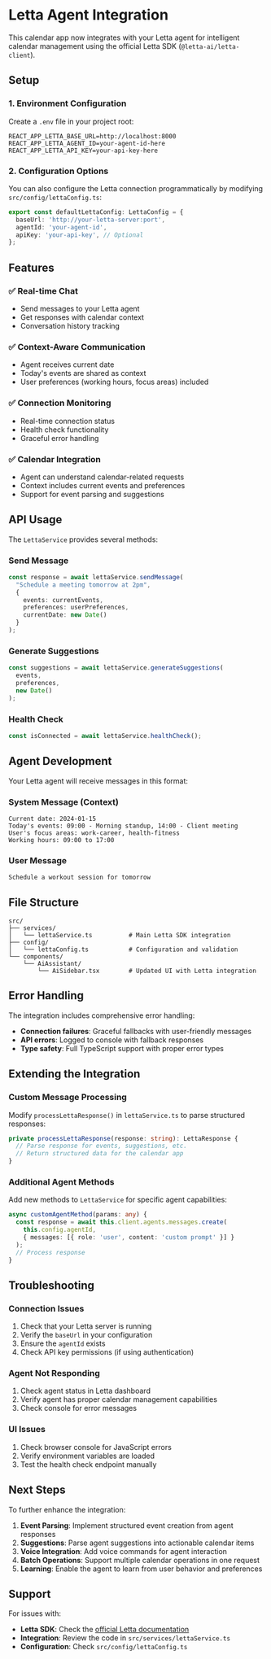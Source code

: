 # Letta Agent Integration

This calendar app now integrates with your Letta agent for intelligent calendar management using the official Letta SDK (`@letta-ai/letta-client`).

## Setup

### 1. Environment Configuration

Create a `.env` file in your project root:

```env
REACT_APP_LETTA_BASE_URL=http://localhost:8000
REACT_APP_LETTA_AGENT_ID=your-agent-id-here
REACT_APP_LETTA_API_KEY=your-api-key-here
```

### 2. Configuration Options

You can also configure the Letta connection programmatically by modifying `src/config/lettaConfig.ts`:

```typescript
export const defaultLettaConfig: LettaConfig = {
  baseUrl: 'http://your-letta-server:port',
  agentId: 'your-agent-id',
  apiKey: 'your-api-key', // Optional
};
```

## Features

### ✅ **Real-time Chat**
- Send messages to your Letta agent
- Get responses with calendar context
- Conversation history tracking

### ✅ **Context-Aware Communication**
- Agent receives current date
- Today's events are shared as context
- User preferences (working hours, focus areas) included

### ✅ **Connection Monitoring**
- Real-time connection status
- Health check functionality
- Graceful error handling

### ✅ **Calendar Integration**
- Agent can understand calendar-related requests
- Context includes current events and preferences
- Support for event parsing and suggestions

## API Usage

The `LettaService` provides several methods:

### Send Message
```typescript
const response = await lettaService.sendMessage(
  "Schedule a meeting tomorrow at 2pm",
  {
    events: currentEvents,
    preferences: userPreferences,
    currentDate: new Date()
  }
);
```

### Generate Suggestions
```typescript
const suggestions = await lettaService.generateSuggestions(
  events,
  preferences,
  new Date()
);
```

### Health Check
```typescript
const isConnected = await lettaService.healthCheck();
```

## Agent Development

Your Letta agent will receive messages in this format:

### System Message (Context)
```
Current date: 2024-01-15
Today's events: 09:00 - Morning standup, 14:00 - Client meeting
User's focus areas: work-career, health-fitness
Working hours: 09:00 to 17:00
```

### User Message
```
Schedule a workout session for tomorrow
```

## File Structure

```
src/
├── services/
│   └── lettaService.ts          # Main Letta SDK integration
├── config/
│   └── lettaConfig.ts           # Configuration and validation
└── components/
    └── AiAssistant/
        └── AiSidebar.tsx        # Updated UI with Letta integration
```

## Error Handling

The integration includes comprehensive error handling:

- **Connection failures**: Graceful fallbacks with user-friendly messages
- **API errors**: Logged to console with fallback responses
- **Type safety**: Full TypeScript support with proper error types

## Extending the Integration

### Custom Message Processing

Modify `processLettaResponse()` in `lettaService.ts` to parse structured responses:

```typescript
private processLettaResponse(response: string): LettaResponse {
  // Parse response for events, suggestions, etc.
  // Return structured data for the calendar app
}
```

### Additional Agent Methods

Add new methods to `LettaService` for specific agent capabilities:

```typescript
async customAgentMethod(params: any) {
  const response = await this.client.agents.messages.create(
    this.config.agentId,
    { messages: [{ role: 'user', content: 'custom prompt' }] }
  );
  // Process response
}
```

## Troubleshooting

### Connection Issues
1. Check that your Letta server is running
2. Verify the `baseUrl` in your configuration
3. Ensure the `agentId` exists
4. Check API key permissions (if using authentication)

### Agent Not Responding
1. Check agent status in Letta dashboard
2. Verify agent has proper calendar management capabilities
3. Check console for error messages

### UI Issues
1. Check browser console for JavaScript errors
2. Verify environment variables are loaded
3. Test the health check endpoint manually

## Next Steps

To further enhance the integration:

1. **Event Parsing**: Implement structured event creation from agent responses
2. **Suggestions**: Parse agent suggestions into actionable calendar items
3. **Voice Integration**: Add voice commands for agent interaction
4. **Batch Operations**: Support multiple calendar operations in one request
5. **Learning**: Enable the agent to learn from user behavior and preferences

## Support

For issues with:
- **Letta SDK**: Check the [official Letta documentation](https://docs.letta.ai)
- **Integration**: Review the code in `src/services/lettaService.ts`
- **Configuration**: Check `src/config/lettaConfig.ts` 